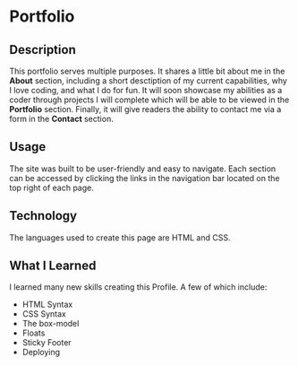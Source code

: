 # Portfolio
## Description
This portfolio serves multiple purposes. It shares a little bit about me in the **About** section, including a short desctiption of my current capabilities, why I love coding, and what I do for fun. It will soon showcase my abilities as a coder through projects I will complete which will be able to be viewed in the **Portfolio** section. Finally, it will give readers the ability to contact me via a form in the **Contact** section. 

## Usage
The site was built to be user-friendly and easy to navigate. Each section can be accessed by clicking the links in the navigation bar located on the top right of each page.

## Technology
The languages used to create this page are HTML and CSS.

## What I Learned
I learned many new skills creating this Profile. A few of which include:
* HTML Syntax
* CSS Syntax
* The box-model
* Floats
* Sticky Footer
* Deploying
